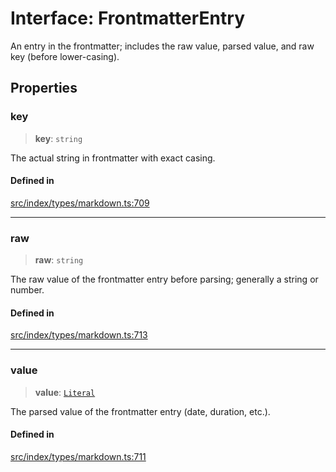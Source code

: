# Interface: FrontmatterEntry

An entry in the frontmatter; includes the raw value, parsed value, and raw key (before lower-casing).

## Properties

### key

> **key**: `string`

The actual string in frontmatter with exact casing.

#### Defined in

[src/index/types/markdown.ts:709](https://github.com/blacksmithgu/datacore/blob/68b5529e5bdbcee81e7112d11ecb8c7d40cbb0f2/src/index/types/markdown.ts#L709)

***

### raw

> **raw**: `string`

The raw value of the frontmatter entry before parsing; generally a string or number.

#### Defined in

[src/index/types/markdown.ts:713](https://github.com/blacksmithgu/datacore/blob/68b5529e5bdbcee81e7112d11ecb8c7d40cbb0f2/src/index/types/markdown.ts#L713)

***

### value

> **value**: [`Literal`](../../expressions/type-aliases/Literal.md)

The parsed value of the frontmatter entry (date, duration, etc.).

#### Defined in

[src/index/types/markdown.ts:711](https://github.com/blacksmithgu/datacore/blob/68b5529e5bdbcee81e7112d11ecb8c7d40cbb0f2/src/index/types/markdown.ts#L711)

